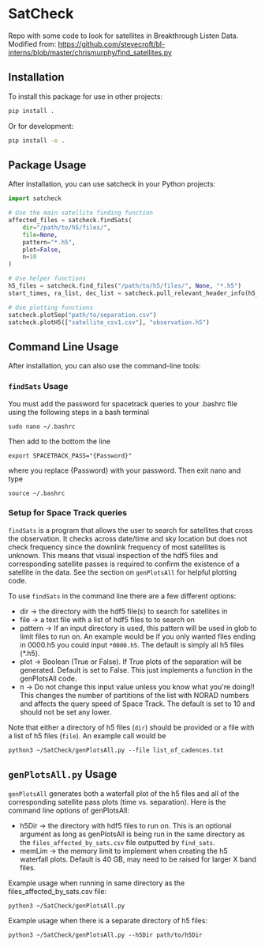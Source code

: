 # SatCheck

Repo with some code to look for satellites in Breakthrough Listen Data. Modified from: https://github.com/stevecroft/bl-interns/blob/master/chrismurphy/find_satellites.py

## Installation

To install this package for use in other projects:

```bash
pip install .
```

Or for development:

```bash
pip install -e .
```

## Package Usage

After installation, you can use satcheck in your Python projects:

```python
import satcheck

# Use the main satellite finding function
affected_files = satcheck.findSats(
    dir="/path/to/h5/files/",
    file=None,
    pattern="*.h5", 
    plot=False,
    n=10
)

# Use helper functions
h5_files = satcheck.find_files("/path/to/h5/files/", None, "*.h5")
start_times, ra_list, dec_list = satcheck.pull_relevant_header_info(h5_files)

# Use plotting functions
satcheck.plotSep("path/to/separation.csv")
satcheck.plotH5(["satellite_csv1.csv"], "observation.h5")
```

## Command Line Usage

After installation, you can also use the command-line tools:

### `findSats` Usage
You must add the password for spacetrack queries to your .bashrc file using the following steps in a bash terminal
```
sudo nano ~/.bashrc
```
Then add to the bottom the line
```
export SPACETRACK_PASS="{Password}"
```
where you replace {Password} with your password. Then exit nano and type
```
source ~/.bashrc
```

### Setup for Space Track queries
`findSats` is a program that allows the user to search for satellites that cross
the observation. It checks across date/time and sky location but does not check
frequency since the downlink frequency of most satellites is unknown. This means
that visual inspection of the hdf5 files and corresponding satellite passes is
required to confirm the existence of a satellite in the data. See the section on
`genPlotsAll` for helpful plotting code.

To use `findSats` in the command line there are a few different options:

* dir -> the directory with the hdf5 file(s) to search for satellites in
* file -> a text file with a list of hdf5 files to to search on
* pattern -> If an input directory is used, this pattern will be used in glob to limit files to run on. An example would be if you only wanted files ending in 0000.h5 you could input `*0000.h5`. The default is simply all h5 files (*.h5).
* plot -> Boolean (True or False). If True plots of the separation will be generated. Default is set to False. This just implements a function in the genPlotsAll code.
* n -> Do not change this input value unless you know what you're doing!! This changes the number of partitions of the list with NORAD numbers and affects the query speed of Space Track. The default is set to 10 and should not be set any lower.

Note that either a directory of h5 files (`dir`) should be provided or a file with a list of h5 files (`file`). An example call would be
```
python3 ~/SatCheck/genPlotsAll.py --file list_of_cadences.txt
```

## `genPlotsAll.py` Usage
`genPlotsAll` generates both a waterfall plot of the h5 files and all of the corresponding satellite pass plots (time vs. separation). Here is the command line options of genPlotsAll:

* h5Dir -> the directory with hdf5 files to run on. This is an optional argument as long as genPlotsAll is being run in the same directory as the `files_affected_by_sats.csv` file outputted by `find_sats`.
* memLim -> the memory limit to implement when creating the h5 waterfall plots. Default is 40 GB, may need to be raised for larger X band files.

Example usage when running in same directory as the files_affected_by_sats.csv file:
```
python3 ~/SatCheck/genPlotsAll.py
```

Example usage when there is a separate directory of h5 files:
```
python3 ~/SatCheck/genPlotsAll.py --h5Dir path/to/h5Dir
```
